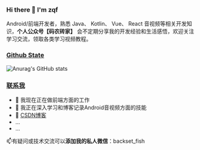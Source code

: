 ### Hi there 👋 I'm zqf

Android/前端开发者，熟悉 Java、 Kotlin、 Vue、 React 音视频等相关开发知识，**个人公众号【码农砖家】** 会不定期分享我的开发经验和生活感悟，欢迎关注学习交流，领取各类学习视频教程。

### [Github State](https://github.com/zqf-dev)

![Anurag's GitHub stats](https://github-readme-stats.vercel.app/api?username=zqf-dev&show_icons=true&theme=radical)

### [联系我](https://github.com/zqf-dev)

- 🔭 我现在正在做前端方面的工作
- 🌱 我正在深入学习和博客记录Android音视频方面的技能
- 💬 [CSDN博客](https://blog.csdn.net/Ae_fring?spm=1000.2115.3001.5343)
- ...
- ...

📫有疑问或技术交流可以**添加我的私人微信**：backset_fish
